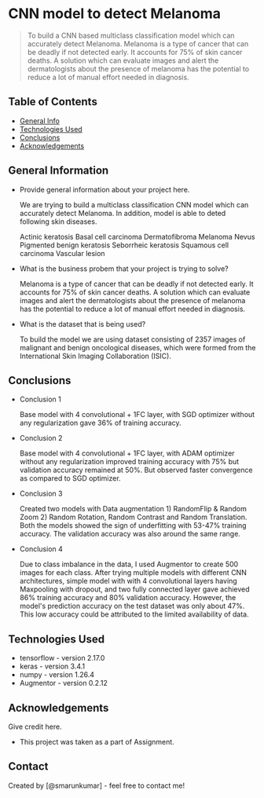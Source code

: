 # CNN model to detect Melanoma
> To build a CNN based multiclass classification model which can accurately detect Melanoma. Melanoma is a type of cancer that can be deadly if not detected early. It accounts for 75% of skin cancer deaths. A solution which can evaluate images and alert the dermatologists about the presence of melanoma has the potential to reduce a lot of manual effort needed in diagnosis.

## Table of Contents
* [General Info](#general-information)
* [Technologies Used](#technologies-used)
* [Conclusions](#conclusions)
* [Acknowledgements](#acknowledgements)

<!-- You can include any other section that is pertinent to your problem -->

## General Information
- Provide general information about your project here.

  We are trying to build a multiclass classification CNN model which can accurately detect Melanoma. In addition, model is able to deted following skin diseases.
  
  Actinic keratosis
  Basal cell carcinoma
  Dermatofibroma
  Melanoma
  Nevus
  Pigmented benign keratosis
  Seborrheic keratosis
  Squamous cell carcinoma
  Vascular lesion
  
- What is the business probem that your project is trying to solve?

  Melanoma is a type of cancer that can be deadly if not detected early. It accounts for 75% of skin cancer deaths. A solution which can evaluate images and alert the dermatologists about the presence of melanoma has the potential to reduce a lot of manual effort needed in diagnosis.

- What is the dataset that is being used?

  To build the model we are using dataset consisting of 2357 images of malignant and benign oncological diseases, which were formed from the International Skin Imaging Collaboration (ISIC).

<!-- You don't have to answer all the questions - just the ones relevant to your project. -->

## Conclusions
- Conclusion 1

  Base model with 4 convolutional + 1FC layer, with SGD optimizer without any regularization gave 36% of training accuracy.
- Conclusion 2 

  Base model with 4 convolutional + 1FC layer, with ADAM optimizer without any regularization improved training accuracy with 75% but validation accuracy remained at 50%. But observed faster convergence as compared to SGD optimizer.
- Conclusion 3 

  Created two models with Data augmentation 1) RandomFlip & Random Zoom 2) Random Rotation, Random Contrast and Random Translation. Both the models showed the sign of underfitting with 53-47% training accuracy. The validation accuracy was also around the same range.
- Conclusion 4 

  Due to class imbalance in the data, I used Augmentor to create 500 images for each class. After trying multiple models with different CNN architectures, simple model with with 4 convolutional layers having Maxpooling with dropout, and two fully connected layer gave achieved 86% training accuracy and 80% validation accuracy. However, the model's prediction accuracy on the test dataset was only about 47%. This low accuracy could be attributed to the limited availability of data.

<!-- You don't have to answer all the questions - just the ones relevant to your project. -->


## Technologies Used
- tensorflow - version 2.17.0
- keras - version 3.4.1
- numpy - version 1.26.4
- Augmentor - version 0.2.12

<!-- As the libraries versions keep on changing, it is recommended to mention the version of library used in this project -->

## Acknowledgements
Give credit here.
- This project was taken as a part of Assignment.

## Contact
Created by [@smarunkumar] - feel free to contact me!


<!-- Optional -->
<!-- ## License -->
<!-- This project is open source and available under the [... License](). -->

<!-- You don't have to include all sections - just the one's relevant to your project -->